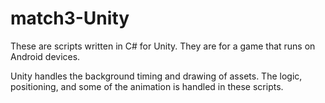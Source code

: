 # match3-Unity

These are scripts written in C# for Unity. They are for a game that runs on Android devices.

Unity handles the background timing and drawing of assets. The logic, positioning, and some of the animation is handled in these scripts.
